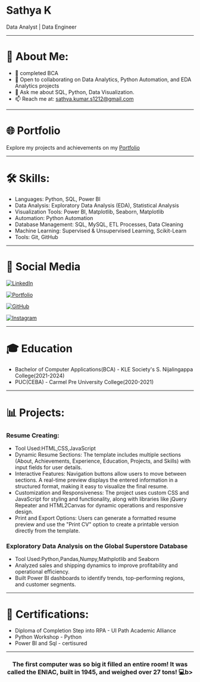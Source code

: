 # **Sathya K**

Data Analyst | Data Engineer

----
# 💫 About Me:
* 🔭 completed BCA 
* 👯 Open to collaborating on Data Analytics, Python Automation, and EDA Analytics projects
* 💬 Ask me about SQL, Python, Data Visualization.
* 📫 Reach me at: sathya.kumar.s1212@gmail.com

----
# 🌐 Portfolio

Explore my projects and achievements on my [Portfolio](https://sathya6055.github.io/Portfolio/)

----
# 🛠️ Skills:

* Languages: Python, SQL, Power BI
* Data Analysis: Exploratory Data Analysis (EDA), Statistical Analysis
* Visualization Tools: Power BI, Matplotlib, Seaborn, Matplotlib
* Automation: Python Automation
* Database Management: SQL, MySQL, ETL Processes, Data Cleaning
* Machine Learning: Supervised & Unsupervised Learning, Scikit-Learn
* Tools: Git, GitHub

----
# 🧭 Social Media

[![LinkedIn](https://img.shields.io/badge/LinkedIn-@sathya--k--175834287-0077B5?style=for-the-badge&logo=linkedin&logoColor=white)](https://www.linkedin.com/in/sathya-k-175834287/)

[![Portfolio](https://img.shields.io/badge/Portfolio-Visit%20My%20Site-000000?style=for-the-badge&logo=githubpages&logoColor=white)](https://sathya6055.github.io/Portfolio/)

[![GitHub](https://img.shields.io/badge/GitHub-@sathya6055-181717?style=for-the-badge&logo=github&logoColor=white)](https://github.com/sathya6055)

[![Instagram](https://img.shields.io/badge/Instagram-@sathya__0001-E4405F?style=for-the-badge&logo=instagram&logoColor=white)](https://www.instagram.com/sathya__0001/)

----
# 🎓 Education 

* Bachelor of Computer Applications(BCA) - KLE Society's S. Nijalingappa College(2021-2024)
* PUC(CEBA) - Carmel Pre University College(2020-2021)

----
# 📊 Projects:
### **Resume Creating:**
* Tool Used:HTML,CSS,JavaScript
* Dynamic Resume Sections:
The template includes multiple sections (About, Achievements, Experience, Education, Projects, and Skills) with input fields for user details.
* Interactive Features:
Navigation buttons allow users to move between sections. A real-time preview displays the entered information in a structured format, making it easy to visualize the final resume.
* Customization and Responsiveness:
The project uses custom CSS and JavaScript for styling and functionality, along with libraries like jQuery Repeater and HTML2Canvas for dynamic operations and responsive design.
* Print and Export Options:
Users can generate a formatted resume preview and use the "Print CV" option to create a printable version directly from the template.

### **Exploratory Data Analysis on the Global Superstore Database**
* Tool Used:Python,Pandas,Numpy,Mathplotlib and Seaborn
* Analyzed sales and shipping dynamics to improve profitability and operational efficiency.
* Built Power BI dashboards to identify trends, top-performing regions, and customer segments.

----
# 📁 Certifications:
* Diploma of Completion Step into RPA - UI Path Academic Alliance
* Python Workshop - Python
* Power BI and Sql - certisured

----
<div align="center">
<h3><b>The first computer was so big it filled an entire room! It was called the ENIAC, built in 1945, and weighed over 27 tons! 💻</b>b></h3>
</div>

